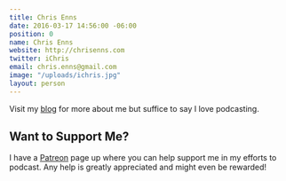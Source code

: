 ```yaml
---
title: Chris Enns
date: 2016-03-17 14:56:00 -06:00
position: 0
name: Chris Enns
website: http://chrisenns.com
twitter: iChris
email: chris.enns@gmail.com
image: "/uploads/ichris.jpg"
layout: person
---
```


Visit my [blog](http://chrisenns.com) for more about me but suffice to say I love podcasting.

## Want to Support Me?

I have a [Patreon](http://www.patreon.com/ichris) page up where you can help support me in my efforts to podcast. Any help is greatly appreciated and might even be rewarded!
